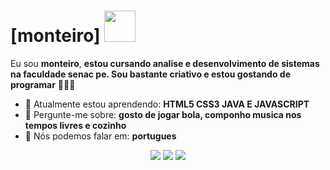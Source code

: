 # [monteiro] <img src="https://media3.giphy.com/media/tgWX6N4nHQjNC/giphy.gif?cid=6c09b9528htwbv8f4s89k6emfiz5u1zap8w22se7arfexrt7&ep=v1_gifs_search&rid=giphy.gif&ct=g" width="50px">

Eu sou <strong>monteiro</strong>, <strong>estou cursando analise e desenvolvimento de sistemas na faculdade senac pe. Sou bastante criativo e estou gostando de programar</strong> 👨🏻‍💻 

- 🚀 Atualmente estou aprendendo: <strong>HTML5 CSS3 JAVA E JAVASCRIPT</strong> 
- 💬 Pergunte-me sobre: <strong>gosto de jogar bola, componho musica nos tempos livres e cozinho</strong>
- 📣 Nós podemos falar em: <strong>portugues</strong>

<div align="center">

  <a href="#" alt="Gmail">
    <img src="https://img.shields.io/badge/-Gmail-FF0000?style=flat-square&labelColor=FF0000&logo=gmail&logoColor=white&link=LINK-DO-SEU-EMAIL"/></a>

  <a href="#" alt="Linkedin">
    <img src="https://img.shields.io/badge/-Linkedin-0e76a8?style=flat-square&logo=Linkedin&logoColor=white&link=LINK-DO-SEU-LINKEDIN" /></a>

  <a href="#" alt="Instagram">
    <img src="https://img.shields.io/badge/-Instagram-DF0174?style=flat-square&labelColor=DF0174&logo=instagram&logoColor=white&link=LINK-DO-SEU-INSTAGRAM"/></a>

</div>
